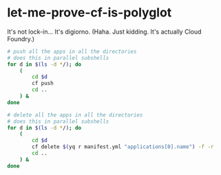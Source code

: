 # let-me-prove-cf-is-polyglot

It's not lock-in... It's digiorno. (Haha. Just kidding. It's actually Cloud Foundry.)

```bash
# push all the apps in all the directories
# does this in parallel subshells
for d in $(ls -d */); do
    (
        cd $d
        cf push
        cd ..
    ) &
done

# delete all the apps in all the directories
# does this in parallel subshells
for d in $(ls -d */); do
    (
        cd $d
        cf delete $(yq r manifest.yml "applications[0].name") -f -r
        cd ..
    ) &
done
```
